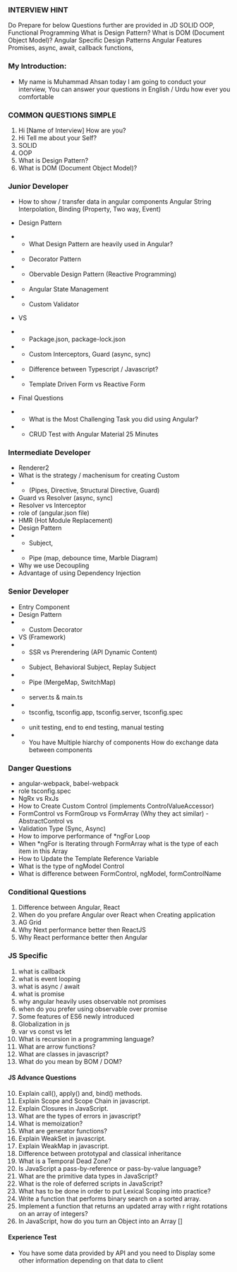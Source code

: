 ### INTERVIEW HINT
Do Prepare for below Questions further are provided in JD
SOLID
OOP, Functional Programming
What is Design Pattern?
What is DOM (Document Object Model)?
Angular Specific Design Patterns
Angular Features
Promises, async, await, callback functions,

### My Introduction:
- My name is Muhammad Ahsan today I am going to conduct your interview, You can answer your questions in English / Urdu how ever you comfortable


### COMMON QUESTIONS SIMPLE
1. Hi [Name of Interview] How are you?
2. Hi Tell me about your Self?
3. SOLID
4. OOP
5. What is Design Pattern?
6. What is DOM (Document Object Model)?


### Junior Developer
- How to show / transfer data in angular components Angular String Interpolation, Binding (Property, Two way, Event)
- Design Pattern
- - What Design Pattern are heavily used in Angular?
- - Decorator Pattern
- - Obervable Design Pattern (Reactive Programming)
- - Angular State Management
- - Custom Validator
- VS
- - Package.json, package-lock.json
- - Custom Interceptors, Guard (async, sync)
- - Difference between Typescript / Javascript?
- - Template Driven Form vs Reactive Form

- Final Questions
- - What is the Most Challenging Task you did using Angular?
- - CRUD Test with Angular Material 25 Minutes



### Intermediate Developer
- Renderer2
- What is the strategy / machenisum for creating Custom 
- - (Pipes, Directive, Structural Directive, Guard)
- Guard vs Resolver (async, sync)
- Resolver vs Interceptor
- role of (angular.json file)
- HMR (Hot Module Replacement)
- Design Pattern
- - Subject, 
- - Pipe (map, debounce time, Marble Diagram)
- Why we use Decoupling 
- Advantage of using Dependency Injection


### Senior Developer
- Entry Component
- Design Pattern
- - Custom Decorator
- VS (Framework)
- - SSR vs Prerendering (API Dynamic Content)
- - Subject, Behavioral Subject, Replay Subject
- - Pipe (MergeMap, SwitchMap)
- - server.ts & main.ts
- - tsconfig, tsconfig.app, tsconfig.server, tsconfig.spec
- - unit testing, end to end testing, manual testing
- - You have Multiple hiarchy of components How do exchange data between components


### Danger Questions
- angular-webpack, babel-webpack
- role tsconfig.spec
- NgRx vs RxJs
- How to Create Custom Control (implements ControlValueAccessor)
- FormControl vs FormGroup vs FormArray (Why they act similar) - AbstractControl vs 
- Validation Type (Sync, Async)
- How to imporve performance of *ngFor Loop
- When *ngFor is Iterating through FormArray what is the type of each item in this Array
- How to Update the Template Reference Variable
- What is the type of ngModel Control
- What is difference between FormControl, ngModel, formControlName


### Conditional Questions
1. Difference between Angular, React
2. When do you prefare Angular over React when Creating application
3. AG Grid
4. Why Next performance better then ReactJS
5. Why React performance better then Angular

### JS Specific
1. what is callback
2. what is event looping
3. what is async / await
4. what is promise
5. why angular heavily uses observable not promises
6. when do you prefer using observable over promise
7. Some features of ES6 newly introduced
8. Globalization in js
9. var vs const vs let
15. What is recursion in a programming language?
17. What are arrow functions?
18. What are classes in javascript?
16. What do you mean by BOM / DOM?

#### JS Advance Questions
10. Explain call(), apply() and, bind() methods.
11. Explain Scope and Scope Chain in javascript.
12. Explain Closures in JavaScript.
13. What are the types of errors in javascript?
14. What is memoization?
19. What are generator functions?
20. Explain WeakSet in javascript.
21. Explain WeakMap in javascript.
22. Difference between prototypal and classical inheritance
23. What is a Temporal Dead Zone?
24. Is JavaScript a pass-by-reference or pass-by-value language?
25. What are the primitive data types in JavaScript?
26. What is the role of deferred scripts in JavaScript?
27. What has to be done in order to put Lexical Scoping into practice?
28. Write a function that performs binary search on a sorted array.
29. Implement a function that returns an updated array with r right rotations on an array of integers?
30. In JavaScript, how do you turn an Object into an Array []


#### Experience Test
- You have some data provided by API and you need to Display some other information depending on that data to client
